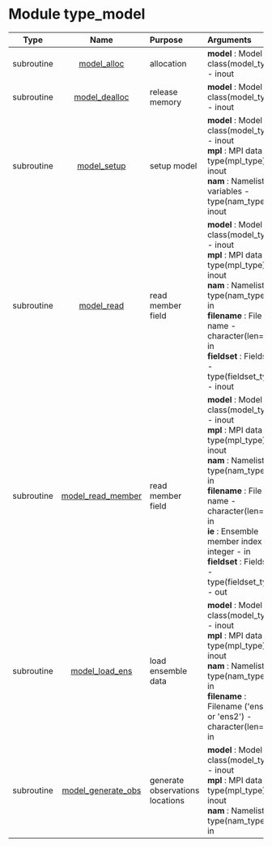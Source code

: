 # Module type_model

| Type | Name | Purpose | Arguments          |
| :--: | :--: | :------ | :----------------- |
| subroutine | [model_alloc](https://github.com/JCSDA/saber/tree/develop/test/mains/type_model.F90#L142) | allocation | **model** :  Model - class(model_type) - inout |
| subroutine | [model_dealloc](https://github.com/JCSDA/saber/tree/develop/test/mains/type_model.F90#L165) | release memory | **model** :  Model - class(model_type) - inout |
| subroutine | [model_setup](https://github.com/JCSDA/saber/tree/develop/test/mains/type_model.F90#L212) | setup model | **model** :  Model - class(model_type) - inout<br>**mpl** :  MPI data - type(mpl_type) - inout<br>**nam** :  Namelist variables - type(nam_type) - inout |
| subroutine | [model_read](https://github.com/JCSDA/saber/tree/develop/test/mains/type_model.F90#L720) | read member field | **model** :  Model - class(model_type) - inout<br>**mpl** :  MPI data - type(mpl_type) - inout<br>**nam** :  Namelist - type(nam_type) - in<br>**filename** :  File name - character(len=*) - in<br>**fieldset** :  Fieldset - type(fieldset_type) - inout |
| subroutine | [model_read_member](https://github.com/JCSDA/saber/tree/develop/test/mains/type_model.F90#L771) | read member field | **model** :  Model - class(model_type) - inout<br>**mpl** :  MPI data - type(mpl_type) - inout<br>**nam** :  Namelist - type(nam_type) - in<br>**filename** :  File name - character(len=*) - in<br>**ie** :  Ensemble member index - integer - in<br>**fieldset** :  Fieldset - type(fieldset_type) - out |
| subroutine | [model_load_ens](https://github.com/JCSDA/saber/tree/develop/test/mains/type_model.F90#L799) | load ensemble data | **model** :  Model - class(model_type) - inout<br>**mpl** :  MPI data - type(mpl_type) - inout<br>**nam** :  Namelist - type(nam_type) - in<br>**filename** :  Filename ('ens1' or 'ens2') - character(len=*) - in |
| subroutine | [model_generate_obs](https://github.com/JCSDA/saber/tree/develop/test/mains/type_model.F90#L864) | generate observations locations | **model** :  Model - class(model_type) - inout<br>**mpl** :  MPI data - type(mpl_type) - inout<br>**nam** :  Namelist - type(nam_type) - in |
